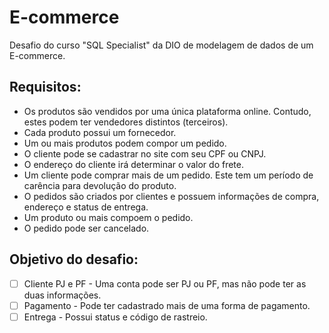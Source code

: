 # E-commerce

 Desafio do curso "SQL Specialist" da DIO de modelagem de dados de um E-commerce.

## Requisitos:
- Os produtos são vendidos por uma única plataforma online. Contudo, estes podem ter vendedores distintos (terceiros).
- Cada produto possui um fornecedor.
- Um ou mais produtos podem compor um pedido.
- O cliente pode se cadastrar no site com seu CPF ou CNPJ.
- O endereço do cliente irá determinar o valor do frete.
- Um cliente pode comprar mais de um pedido. Este tem um período de carência para devolução do produto.
- O pedidos são criados por clientes e possuem informações de compra, endereço e status de entrega.
- Um produto ou mais compoem o pedido.
- O pedido pode ser cancelado.


## Objetivo do desafio:
- [ ] Cliente PJ e PF - Uma conta pode ser PJ ou PF, mas não pode ter as duas informações.
- [ ] Pagamento - Pode ter cadastrado mais de uma forma de pagamento.
- [ ] Entrega - Possui status e código de rastreio.
